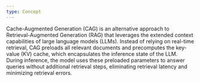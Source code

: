 ```yaml
---
type: Concept
---
```


Cache-Augmented Generation (CAG) is an alternative approach to Retrieval-Augmented Generation (RAG) that leverages the extended context capabilities of large language models (LLMs). Instead of relying on real-time retrieval, CAG preloads all relevant documents and precomputes the key-value (KV) cache, which encapsulates the inference state of the LLM. During inference, the model uses these preloaded parameters to answer queries without additional retrieval steps, eliminating retrieval latency and minimizing retrieval errors.